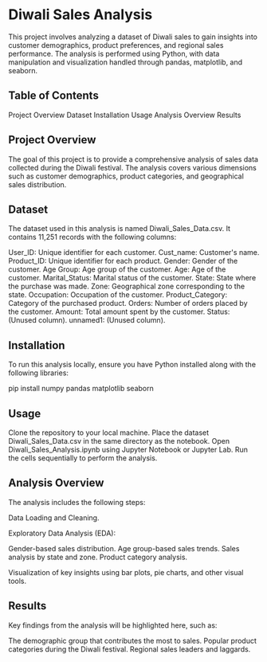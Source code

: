 # Diwali Sales Analysis

This project involves analyzing a dataset of Diwali sales to gain insights into customer demographics, product preferences, and regional sales performance. The analysis is performed using Python, with data manipulation and visualization handled through pandas, matplotlib, and seaborn.

## Table of Contents

Project Overview
Dataset
Installation
Usage
Analysis Overview
Results

## Project Overview

The goal of this project is to provide a comprehensive analysis of sales data collected during the Diwali festival. The analysis covers various dimensions such as customer demographics, product categories, and geographical sales distribution.

## Dataset

The dataset used in this analysis is named Diwali_Sales_Data.csv. It contains 11,251 records with the following columns:

User_ID: Unique identifier for each customer.
Cust_name: Customer's name.
Product_ID: Unique identifier for each product.
Gender: Gender of the customer.
Age Group: Age group of the customer.
Age: Age of the customer.
Marital_Status: Marital status of the customer.
State: State where the purchase was made.
Zone: Geographical zone corresponding to the state.
Occupation: Occupation of the customer.
Product_Category: Category of the purchased product.
Orders: Number of orders placed by the customer.
Amount: Total amount spent by the customer.
Status: (Unused column).
unnamed1: (Unused column).


## Installation

To run this analysis locally, ensure you have Python installed along with the following libraries:

pip install numpy pandas matplotlib seaborn

## Usage

Clone the repository to your local machine.
Place the dataset Diwali_Sales_Data.csv in the same directory as the notebook.
Open Diwali_Sales_Analysis.ipynb using Jupyter Notebook or Jupyter Lab.
Run the cells sequentially to perform the analysis.

## Analysis Overview

The analysis includes the following steps:

Data Loading and Cleaning.

Exploratory Data Analysis (EDA):

Gender-based sales distribution.
Age group-based sales trends.
Sales analysis by state and zone.
Product category analysis.

Visualization of key insights using bar plots, pie charts, and other visual tools.

## Results

Key findings from the analysis will be highlighted here, such as:

The demographic group that contributes the most to sales.
Popular product categories during the Diwali festival.
Regional sales leaders and laggards.

